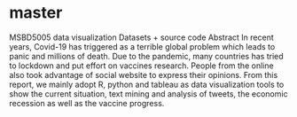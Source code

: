 # master
MSBD5005 data visualization 
Datasets + source code 
Abstract
In recent years, Covid-19 has triggered as a terrible global problem which leads to panic and
millions of death. Due to the pandemic, many countries has tried to lockdown and put effort on
vaccines research. People from the online also took advantage of social website to express their
opinions. From this report, we mainly adopt R, python and tableau as data visualization tools to
show the current situation, text mining and analysis of tweets, the economic recession as well as
the vaccine progress.
